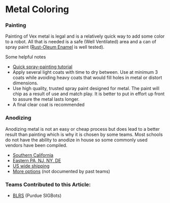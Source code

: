 # Metal Coloring

### Painting

Painting of Vex metal is legal and is a relatively quick way to add some color to a robot. All that is needed is a safe (Well Ventilated) area and a can of spray paint ([Rust-Oleum Enamel](https://amzn.to/3TbVPQM) is well tested).

Some helpful notes

* [Quick spray-painting tutorial](https://www.youtube.com/watch?v=nNKzOm7DS\_k)
* Apply several light coats with time to dry between. Use at minimum 3 coats while avoiding heavy coats that would fill holes in metal or distort dimensions.&#x20;
* Use high quality, trusted spray paint designed for metal. The paint will chip as a result of use and match play. It is better to put in effort up front to assure the metal lasts longer.
* A final clear coat is recommended&#x20;

### Anodizing

Anodizing metal is not an easy or cheap process but does lead to a better result than painting which is why it is chosen by some teams. Most schools do not have the ability to anodize in house so some commonly used vendors have been compiled.

* [Southern California](https://www.thomasnet.com/southern-california/aluminum-anodizing-1790203-1.html)
* [Eastern PA, NJ, NY, DE](http://www.hillockanodizing.com/4.html)
* [US wide shipping](http://electro-polish.com/processes/aluminum-anodizing/)
* [More options](https://www.aluminumanodizing.com/aluminum-anodizing-manufacturers-suppliers-and-distributors/) (not documented by past teams)

### Teams Contributed to this Article:

* [BLRS](https://purduesigbots.com/) (Purdue SIGBots)

